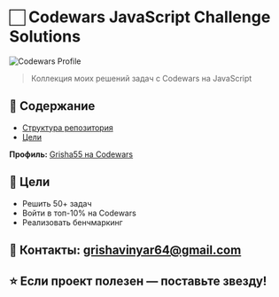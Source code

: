 # 🏻 Codewars JavaScript Challenge Solutions

![Codewars Profile](https://www.codewars.com/users/Grisha55/badges/large)

> Коллекция моих решений задач с Codewars на JavaScript

## 📌 Содержание
- [Структура репозитория](#-структура)
- [Цели](#-цели)


**Профиль:** [Grisha55 на Codewars](https://www.codewars.com/users/Grisha55)

## 🎯 Цели
- Решить 50+ задач
- Войти в топ-10% на Codewars
- Реализовать бенчмаркинг


## 📧 Контакты: grishavinyar64@gmail.com
## ⭐ Если проект полезен — поставьте звезду!












